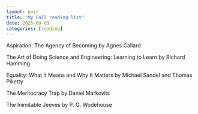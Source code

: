 ```yaml
---
layout: post
title: "My Fall reading list"
date: 2025-09-03
categories: [reading]
---
```


Aspiration: The Agency of Becoming by Agnes Callard

The Art of Doing Science and Engineering: Learning to Learn by Richard Hamming

Equality: What It Means and Why It Matters by Michael Sandel and Thomas Piketty

The Meritocracy Trap by Daniel Markovits

The Inimitable Jeeves by P. G. Wodehouse

